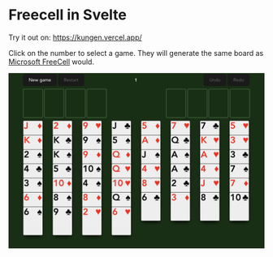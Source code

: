 # Freecell in Svelte

Try it out on: https://kungen.vercel.app/

Click on the number to select a game. They will generate the same board as [Microsoft FreeCell](https://en.wikipedia.org/wiki/Microsoft_FreeCell) would.

![Screen shot](/public/images/screenshot.png?raw=true "Screenshot")
